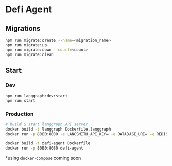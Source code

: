 # Defi Agent

## Migrations

```bash
npm run migrate:create --name=<migration_name>
npm run migrate:up
npm run migrate:down --count=<count>
npm run migrate:clean
```

## Start

### Dev

```bash
npm run langgraph:dev:start
npm run start
```

### Production

```bash
# build & start langgraph API server
docker build -t langgraph Dockerfile.langgraph
docker run -p 8000:8000 -e LANGSMITH_API_KEY= -e DATABASE_URI= -e REDIS_URI= langgraph

docker build -t defi-agent Dockerfile
docker run -p 8080:8080 defi-agent
```

\*using `docker-compose` coming soon
